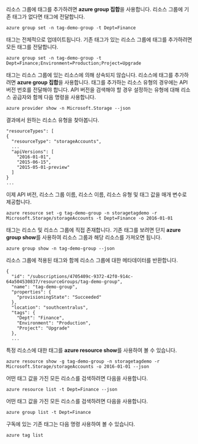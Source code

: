 리소스 그룹에 태그를 추가하려면 **azure group 집합**을 사용합니다. 리소스 그룹에 기존 태그가 없다면 태그에 전달합니다.

    azure group set -n tag-demo-group -t Dept=Finance

태그는 전체적으로 업데이트됩니다. 기존 태그가 있는 리소스 그룹에 태그를 추가하려면 모든 태그를 전달합니다. 

    azure group set -n tag-demo-group -t Dept=Finance;Environment=Production;Project=Upgrade

태그는 리소스 그룹에 있는 리소스에 의해 상속되지 않습니다. 리소스에 태그를 추가하려면 **azure group 집합**을 사용합니다. 태그를 추가하는 리소스 유형의 경우에는 API 버전 번호를 전달해야 합니다. API 버전을 검색해야 할 경우 설정하는 유형에 대해 리소스 공급자와 함께 다음 명령을 사용합니다.

    azure provider show -n Microsoft.Storage --json

결과에서 원하는 리소스 유형을 찾아봅니다.

    "resourceTypes": [
    {
      "resourceType": "storageAccounts",
      ...
      "apiVersions": [
        "2016-01-01",
        "2015-06-15",
        "2015-05-01-preview"
      ]
    }
    ...

이제 API 버전, 리소스 그룹 이름, 리소스 이름, 리소스 유형 및 태그 값을 매개 변수로 제공합니다.

    azure resource set -g tag-demo-group -n storagetagdemo -r Microsoft.Storage/storageAccounts -t Dept=Finance -o 2016-01-01

태그는 리소스 및 리소스 그룹에 직접 존재합니다. 기존 태그를 보려면 단지 **azure group show**를 사용하여 리소스 그룹과 해당 리소스를 가져오면 됩니다.

    azure group show -n tag-demo-group --json

리소스 그룹에 적용된 태그와 함께 리소스 그룹에 대한 메타데이터를 반환합니다.

    {
      "id": "/subscriptions/4705409c-9372-42f0-914c-64a504530837/resourceGroups/tag-demo-group",
      "name": "tag-demo-group",
      "properties": {
        "provisioningState": "Succeeded"
      },
      "location": "southcentralus",
      "tags": {
        "Dept": "Finance",
        "Environment": "Production",
        "Project": "Upgrade"
      },
      ...

특정 리소스에 대한 태그를 **azure resource show**를 사용하여 볼 수 있습니다.

    azure resource show -g tag-demo-group -n storagetagdemo -r Microsoft.Storage/storageAccounts -o 2016-01-01 --json

어떤 태그 값을 가진 모든 리소스를 검색하려면 다음을 사용합니다.

    azure resource list -t Dept=Finance --json

어떤 태그 값을 가진 모든 리소스를 검색하려면 다음을 사용합니다.

    azure group list -t Dept=Finance

구독에 있는 기존 태그는 다음 명령 사용하여 볼 수 있습니다.

    azure tag list



<!--HONumber=Nov16_HO3-->



